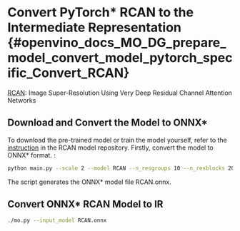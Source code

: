 # Convert PyTorch* RCAN to the Intermediate Representation {#openvino_docs_MO_DG_prepare_model_convert_model_pytorch_specific_Convert_RCAN}

[RCAN](https://github.com/yulunzhang/RCAN): Image Super-Resolution Using Very Deep Residual Channel Attention Networks

## Download and Convert the Model to ONNX*

To download the pre-trained model or train the model yourself, refer to the 
[instruction](https://github.com/yulunzhang/RCAN/blob/master/README.md) in the RCAN model repository. Firstly, 
convert the model to ONNX\* format. :

```sh
python main.py --scale 2 --model RCAN --n_resgroups 10 --n_resblocks 20 --n_feats 64 --pre_train ../model/RCAN_BIX2.pt --chop
```

The script generates the ONNX\* model file RCAN.onnx. 

## Convert ONNX* RCAN Model to IR

```sh
./mo.py --input_model RCAN.onnx
```
